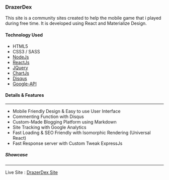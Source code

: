 ### DrazerDex

This site is a community sites created to help the mobile game that i played during free time. It is developed using React and Materialize Design.


#### Technology Used

- HTML5
- CSS3 / SASS
- [NodeJs](https://nodejs.org/en/)
- [ReactJs](https://facebook.github.io/react/)
- [JQuery](https://jquery.com/)
- [ChartJs](http://www.chartjs.org/)
- [Disqus](https://disqus.com/)
- [Google-API](https://developers.google.com/)


#### Details & Features
---

- Mobile Friendly Design & Easy to use User Interface
- Commenting Function with Disqus
- Custom-Made Blogging Platform using Markdown
- Site Tracking with Google Analytics
- Fast Loading & SEO Friendly with Isomorphic Rendering (Universal React)
- Fast Response server with Custom Tweak ExpressJs


##### Showcase
---

Live Site : [DrazerDex Site](/game/dragon-blaze)
